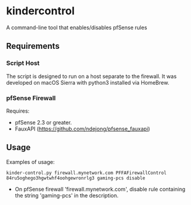 # kindercontrol
A command-line tool that enables/disables pfSense rules

## Requirements
### Script Host
The script is designed to run on a host separate to the firewall. It was developed on macOS Sierra with python3 installed via HomeBrew.

### pfSense Firewall
Requires:
- pfSense 2.3 or greater.
- FauxAPI (https://github.com/ndejong/pfsense_fauxapi)

## Usage
Examples of usage:

`kinder-control.py firewall.mynetwork.com PFFAFirewallControl 84ru5oghego3hgwtwhf4oohgewronrlg3 gaming-pcs disable`

* On pfSense firewall 'firewall.mynetwork.com', disable rule containing the string 'gaming-pcs' in the description.